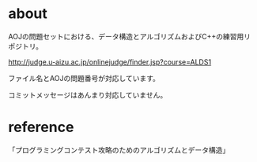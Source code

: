 # about

AOJの問題セットにおける、データ構造とアルゴリズムおよびC++の練習用リポジトリ。

http://judge.u-aizu.ac.jp/onlinejudge/finder.jsp?course=ALDS1

ファイル名とAOJの問題番号が対応しています。

コミットメッセージはあんまり対応していません。

# reference

「プログラミングコンテスト攻略のためのアルゴリズムとデータ構造」
